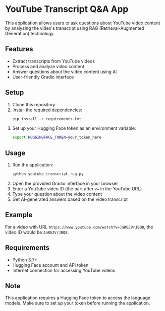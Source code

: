 # YouTube Transcript Q&A App

This application allows users to ask questions about YouTube video content by analyzing the video's transcript using RAG (Retrieval-Augmented Generation) technology.

## Features

- Extract transcripts from YouTube videos
- Process and analyze video content
- Answer questions about the video content using AI
- User-friendly Gradio interface

## Setup

1. Clone this repository
2. Install the required dependencies:
   ```bash
   pip install -r requirements.txt
   ```
3. Set up your Hugging Face token as an environment variable:
   ```bash
   export HUGGINGFACE_TOKEN=your_token_here
   ```

## Usage

1. Run the application:
   ```bash
   python youtube_transcript_rag.py
   ```
2. Open the provided Gradio interface in your browser
3. Enter a YouTube video ID (the part after `v=` in the YouTube URL)
4. Type your question about the video content
5. Get AI-generated answers based on the video transcript

## Example

For a video with URL `https://www.youtube.com/watch?v=JaRGJVrJBQ8`, the video ID would be `JaRGJVrJBQ8`.

## Requirements

- Python 3.7+
- Hugging Face account and API token
- Internet connection for accessing YouTube videos

## Note

This application requires a Hugging Face token to access the language models. Make sure to set up your token before running the application. 
